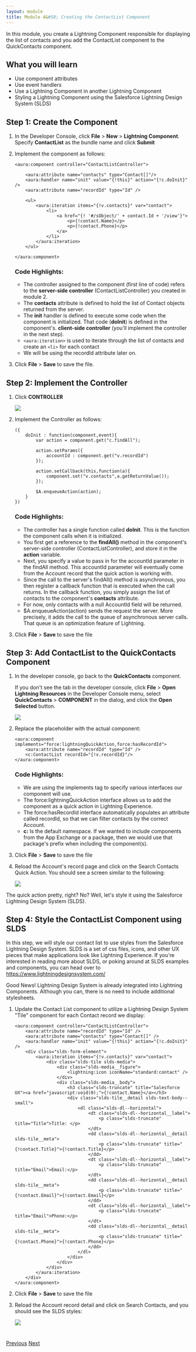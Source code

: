 ```yaml
---
layout: module
title: Module 4&#58; Creating the ContactList Component
---
```


In this module, you create a Lightning Component responsible for displaying the list of contacts and you add the ContactList component to the QuickContacts component.

## What you will learn
- Use component attributes
- Use event handlers
- Use a Lightning Component in another Lightning Component
- Styling a Lightning Component using the Salesforce Lightning Design System (SLDS)


## Step 1: Create the Component

1. In the Developer Console, click **File** > **New** > **Lightning Component**. Specify **ContactList** as the bundle name and click **Submit**

2. Implement the component as follows:

    ```
    <aura:component controller="ContactListController">

        <aura:attribute name="contacts" type="Contact[]"/>
        <aura:handler name="init" value="{!this}" action="{!c.doInit}" />
        <aura:attribute name="recordId" type="Id" />

        <ul>
            <aura:iteration items="{!v.contacts}" var="contact">
                <li>
                    <a href="{! '#/sObject/' + contact.Id + '/view'}">
                        <p>{!contact.Name}</p>
                        <p>{!contact.Phone}</p>
                    </a>
                </li>
            </aura:iteration>
        </ul>

    </aura:component>
    ```

    ### Code Highlights:
    - The controller assigned to the component (first line of code) refers to the **server-side controller** (ContactListController) you created in module 2.
    - The **contacts** attribute is defined to hold the list of Contact objects returned from the server.
    - The **init** handler is defined to execute some code when the component is initialized. That code (**doInit**) is defined in the component's.
**client-side controller** (you'll implement the controller in the next step).
    - ```<aura:iteration>``` is used to iterate through the list of contacts and create an ```<li>``` for each contact
    - We will be using the recordId attribute later on.


1. Click **File** > **Save** to save the file.


## Step 2: Implement the Controller

1. Click **CONTROLLER**

    ![](images/component-controller.jpg)

1. Implement the Controller as follows:

    ```
    ({
        doInit : function(component,event){
            var action = component.get("c.findAll");

            action.setParams({
                accountId : component.get("v.recordId")
            });

            action.setCallback(this,function(a){
                component.set("v.contacts",a.getReturnValue());
            });

            $A.enqueueAction(action);
        }
    })
    ```

    ### Code Highlights:
    - The controller has a single function called **doInit**. This is the function the component calls when it is initialized.
    - You first get a reference to the **findAll()** method in the component's server-side controller (ContactListController), and store it in the **action** variable.
    - Next, you specify a value to pass in for the accountId parameter in the findAll method.  This accountId parameter will eventually come from the Account record that the quick action is working with.
    - Since the call to the server's findAll() method is asynchronous, you then register a callback function that is executed when the call returns. In the callback function, you simply assign the list of contacts to the component's **contacts** attribute.
    - For now, only contacts with a null AccountId field will be returned.
    - $A.enqueueAction(action) sends the request the server. More precisely, it adds the call to the queue of asynchronous server calls. That queue is an optimization feature of Lightning.

1. Click **File** > **Save** to save the file


## Step 3: Add ContactList to the QuickContacts Component

1. In the developer console, go back to the **QuickContacts** component.

    If you don't see the tab in the developer console, click **File** > **Open Lightning Resources** in the Developer Console menu, select **QuickContacts** > **COMPONENT** in the dialog, and click the **Open Selected** button.

    ![](images/lightning-resources.jpg)


1. Replace the placeholder with the actual component:

    ```
    <aura:component implements="force:lightningQuickAction,force:hasRecordId">
        <aura:attribute name="recordId" type="Id" />
        <c:ContactList recordId="{!v.recordId}"/>
    </aura:component>
    ```

    ### Code Highlights:
    - We are using the implements tag to specify various interfaces our component will use.
    - The force:lightningQuickAction interface allows us to add the component as a quick action in Lightning Experience.
    - The force:hasRecordId interface automatically populates an attribute called recordId, so that we can filter contacts by the correct Account.
    - **c:** Is the default namespace.  If we wanted to include components from the App Exchange or a package, then we would use that package's prefix when including the component(s).

1. Click **File** > **Save** to save the file

1. Reload the Account's record page and click on the Search Contacts Quick Action.  You should see a screen similar to the following:

    ![](images/search_contacts_nostyle.png)

The quick action pretty, right?  No?  Well, let's style it using the Salesforce Lightning Design System (SLDS).

## Step 4: Style the ContactList Component using SLDS

In this step, we will style our contact list to use styles from the Salesforce Lightning Design System. SLDS is a set of css files, icons, and other UX pieces that make applications look like Lightning Experience.  If you're interested in reading more about SLDS, or poking around at SLDS examples and components, you can head over to <a href="https://www.lightningdesignsystem.com/">https://www.lightningdesignsystem.com/</a>

Good News!  Lightning Design System is already integrated into Lightning Components.  Although you can, there is no need to include additional stylesheets.

1. Update the Contact List component to utilize a Lightning Design System "Tile" component for each Contact record we display:

    ```
    <aura:component controller="ContactListController">
        <aura:attribute name="recordId" type="Id" />
        <aura:attribute name="contacts" type="Contact[]" />
        <aura:handler name="init" value="{!this}" action="{!c.doInit}" />
        <div class="slds-form-element">
            <aura:iteration items="{!v.contacts}" var="contact">
                <div class="slds-tile slds-media">
                    <div class="slds-media__figure">
                        <lightning:icon iconName="standard:contact" />
                    </div>
                    <div class="slds-media__body">
                        <h3 class="slds-truncate" title="Salesforce UX"><a href="javascript:void(0);">{!contact.Name}</a></h3>
                        <div class="slds-tile__detail slds-text-body--small">
                            <dl class="slds-dl--horizontal">
                                <dt class="slds-dl--horizontal__label">
                                    <p class="slds-truncate" title="Title">Title: </p>
                                </dt>
                                <dd class="slds-dl--horizontal__detail slds-tile__meta">
                                    <p class="slds-truncate" title="{!contact.Title}">{!contact.Title}</p>
                                </dd>
                                <dt class="slds-dl--horizontal__label">
                                    <p class="slds-truncate" title="Email">Email:</p>
                                </dt>
                                <dd class="slds-dl--horizontal__detail slds-tile__meta">
                                    <p class="slds-truncate" title="{!contact.Email}">{!contact.Email}</p>
                                </dd>
                                <dt class="slds-dl--horizontal__label">
                                    <p class="slds-truncate" title="Email">Phone:</p>
                                </dt>
                                <dd class="slds-dl--horizontal__detail slds-tile__meta">
                                    <p class="slds-truncate" title="{!contact.Phone}">{!contact.Phone}</p>
                                </dd>
                            </dl>
                        </div>
                    </div>
                </div>
            </aura:iteration>
        </div>
    </aura:component>
    ```

2. Click **File** > **Save** to save the file

3. Reload the Account record detail and click on Search Contacts, and you should see the SLDS styles:

    ![](images/search_contacts_styled.png)



<div class="row" style="margin-top:40px;">
<div class="col-sm-12">
<a href="create-quickcontacts-component.html" class="btn btn-default"><i class="glyphicon glyphicon-chevron-left"></i> Previous</a>
<a href="create-searchbar-component.html" class="btn btn-default pull-right">Next <i class="glyphicon glyphicon-chevron-right"></i></a>
</div>
</div>
